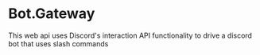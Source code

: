 # Bot.Gateway 

This web api uses Discord's interaction API functionality to drive a discord bot that uses slash commands
